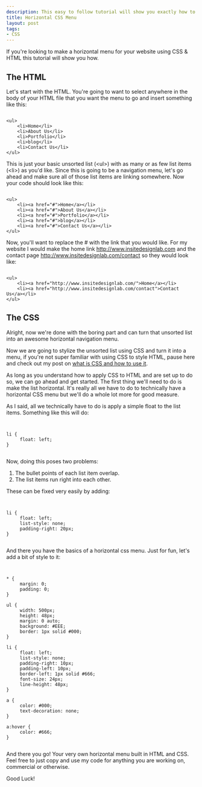 ```yaml
--- 
description: This easy to follow tutorial will show you exactly how to create and style your own horizontal menu's using just HTML and CSS.
title: Horizontal CSS Menu
layout: post
tags: 
- CSS
---
```

If you're looking to make a horizontal menu for your website using CSS &amp; HTML this tutorial will show you how.
## The HTML
Let's start with the HTML. You're going to want to select anywhere in the body of your HTML file that you want the menu to go and insert something like this:

<pre rel="HTML" class="prettyprint"><code>
&lt;ul>
	&lt;li>Home&lt;/li>
	&lt;li>About Us&lt;/li>
	&lt;li>Portfolio&lt;/li>
	&lt;li>blog&lt;/li>
	&lt;li>Contact Us&lt;/li>
&lt;/ul>
</code></pre>

This is just your basic unsorted list (&lt;ul&gt;) with as many or as few list items (&lt;li&gt;) as you'd like. Since this is going to be a navigation menu, let's go ahead and make sure all of those list items are linking somewhere. Now your code should look like this:

<pre rel="HTML" class="prettyprint"><code lang="xhtml">
&lt;ul>
	&lt;li>&lt;a href="#">Home&lt;/a>&lt;/li>
	&lt;li>&lt;a href="#">About Us&lt;/a>&lt;/li>
	&lt;li>&lt;a href="#">Portfolio&lt;/a>&lt;/li>
	&lt;li>&lt;a href="#">blog&lt;/a>&lt;/li>
	&lt;li>&lt;a href="#">Contact Us&lt;/a>&lt;/li>
&lt;/ul>
</code></pre>

Now, you'll want to replace the # with the link that you would like. For my website I would make the home link http://www.insitedesignlab.com and the contact page http://www.insitedesignlab.com/contact so they would look like:

<pre rel="HTML" class="prettyprint"><code lang="xhtml">
&lt;ul>
	&lt;li>&lt;a href="http://www.insitedesignlab.com/">Home&lt;/a>&lt;/li>
	&lt;li>&lt;a href="http://www.insitedesignlab.com/contact">Contact Us&lt;/a>&lt;/li>
&lt;/ul>
</code></pre>

## The CSS
Alright, now we're done with the boring part and can turn that unsorted list into an awesome horizontal navigation menu.

Now we are going to stylize the unsorted list using CSS and turn it into a menu, if you're not super familiar with using CSS to style HTML, pause here and check out my post on <a href="http://www.insitedesignlab.com/what-is-css-and-how-do-i-use-it/">what is CSS and how to use it</a>.

As long as you understand how to apply CSS to HTML and are set up to do so, we can go ahead and get started. The first thing we'll need to do is make the list horizontal. It's really all we have to do to technically have a horizontal CSS menu but we'll do a whole lot more for good measure.

As I said, all we technically have to do is apply a simple float to the list items. Something like this will do:

<pre rel="CSS" class="prettyprint"><code>

li {
     float: left;
}

</code></pre>

Now, doing this poses two problems:

1. The bullet points of each list item overlap.
2. The list items run right into each other.

These can be fixed very easily by adding:

<pre rel="CSS" class="prettyprint"><code>

li {
     float: left;
     list-style: none;
     padding-right: 20px;
}

</code></pre>

And there you have the basics of a horizontal css menu. Just for fun, let's add a bit of style to it:

<pre rel="CSS" class="prettyprint"><code>

* {
     margin: 0;
     padding: 0;
}

ul {
     width: 500px;
     height: 48px;
     margin: 0 auto;
     background: #EEE;
     border: 1px solid #000;
}

li {
     float: left;
     list-style: none;
     padding-right: 10px;
     padding-left: 10px;
     border-left: 1px solid #666;
     font-size: 24px;
     line-height: 48px;
}

a {
     color: #000;
     text-decoration: none;
}

a:hover {
     color: #666;
}

</code></pre>

And there you go! Your very own horizontal menu built in HTML and CSS. Feel free to just copy and use my code for anything you are working on, commercial or otherwise.

Good Luck!
